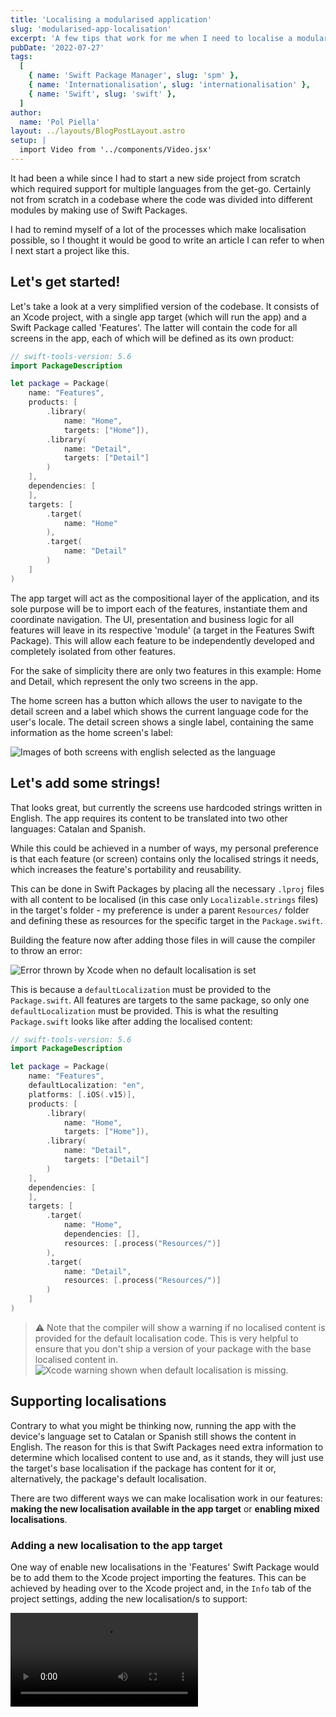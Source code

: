 ```yaml
---
title: 'Localising a modularised application'
slug: 'modularised-app-localisation'
excerpt: 'A few tips that work for me when I need to localise a modular application.'
pubDate: '2022-07-27'
tags:
  [
    { name: 'Swift Package Manager', slug: 'spm' },
    { name: 'Internationalisation', slug: 'internationalisation' },
    { name: 'Swift', slug: 'swift' },
  ]
author:
  name: 'Pol Piella'
layout: ../layouts/BlogPostLayout.astro
setup: |
  import Video from '../components/Video.jsx'
---
```


It had been a while since I had to start a new side project from scratch which required support for multiple languages from the get-go. Certainly not from scratch in a codebase where the code was divided into different modules by making use of Swift Packages.

I had to remind myself of a lot of the processes which make localisation possible, so I thought it would be good to write an article I can refer to when I next start a project like this.

## Let's get started!

Let's take a look at a very simplified version of the codebase. It consists of an Xcode project, with a single app target (which will run the app) and a Swift Package called 'Features'. The latter will contain the code for all screens in the app, each of which will be defined as its own product:

```swift:Package.swift
// swift-tools-version: 5.6
import PackageDescription

let package = Package(
    name: "Features",
    products: [
        .library(
            name: "Home",
            targets: ["Home"]),
        .library(
            name: "Detail",
            targets: ["Detail"]
        )
    ],
    dependencies: [
    ],
    targets: [
        .target(
            name: "Home"
        ),
        .target(
            name: "Detail"
        )
    ]
)
```

The app target will act as the compositional layer of the application, and its sole purpose will be to import each of the features, instantiate them and coordinate navigation. The UI, presentation and business logic for all features will leave in its respective 'module' (a target in the Features Swift Package). This will allow each feature to be independently developed and completely isolated from other features.

For the sake of simplicity there are only two features in this example: Home and Detail, which represent the only two screens in the app.

The home screen has a button which allows the user to navigate to the detail screen and a label which shows the current language code for the user's locale. The detail screen shows a single label, containing the same information as the home screen's label:

![Images of both screens with english selected as the language](/assets/posts/modularised-app-localisation/detail-home-en.png)

## Let's add some strings!

That looks great, but currently the screens use hardcoded strings written in English. The app requires its content to be translated into two other languages: Catalan and Spanish.

While this could be achieved in a number of ways, my personal preference is that each feature (or screen) contains only the localised strings it needs, which increases the feature's portability and reusability.

This can be done in Swift Packages by placing all the necessary `.lproj` files with all content to be localised (in this case only `Localizable.strings` files) in the target's folder - my preference is under a parent `Resources/` folder and defining these as resources for the specific target in the `Package.swift`.

Building the feature now after adding those files in will cause the compiler to throw an error:

![Error thrown by Xcode when no default localisation is set](/assets/posts/modularised-app-localisation/default-localisation-error.png)

This is because a `defaultLocalization` must be provided to the `Package.swift`. All features are targets to the same package, so only one `defaultLocalization` must be provided. This is what the resulting `Package.swift` looks like after adding the localised content:

```swift:Package.swift
// swift-tools-version: 5.6
import PackageDescription

let package = Package(
    name: "Features",
    defaultLocalization: "en",
    platforms: [.iOS(.v15)],
    products: [
        .library(
            name: "Home",
            targets: ["Home"]),
        .library(
            name: "Detail",
            targets: ["Detail"]
        )
    ],
    dependencies: [
    ],
    targets: [
        .target(
            name: "Home",
            dependencies: [],
            resources: [.process("Resources/")]
        ),
        .target(
            name: "Detail",
            resources: [.process("Resources/")]
        )
    ]
)
```

> ⚠️ Note that the compiler will show a warning if no localised content is provided for the default localisation code. This is very helpful to ensure that you don't ship a version of your package with the base localised content in. ![Xcode warning shown when default localisation is missing.](/assets/posts/modularised-app-localisation/missing-default-localisation.png)

## Supporting localisations

Contrary to what you might be thinking now, running the app with the device's language set to Catalan or Spanish still shows the content in English. The reason for this is that Swift Packages need extra information to determine which localised content to use and, as it stands, they will just use the target's base localisation if the package has content for it or, alternatively, the package's default localisation.

There are two different ways we can make localisation work in our features: **making the new localisation available in the app target** or **enabling mixed localisations**.

### Adding a new localisation to the app target

One way of enable new localisations in the 'Features' Swift Package would be to add them to the Xcode project importing the features. This can be achieved by heading over to the Xcode project and, in the `Info` tab of the project settings, adding the new localisation/s to support:

<Video src='/assets/posts/modularised-app-localisation/adding-a-localisation.mp4' />

> Note that for this to work, the localisation will need to have at least 1 localised file (e.g. an empty `Localizable.strings` file). In this case, because the app target is built using UIKit and the launch screen storyboard was chosen to be localised when adding the new localisation (see video above), there is already one localised file.

This will now allow packages to get the supported localisations from the main bundle and choose which resources to use accordingly.

It is worth noting that, if the device has a locale that's supported by the app but not by the package, the latter will fall back to the `defaultLocalization` provided in its `Package.swift`.

Similarly, if the locale is not supported by the app, it will also fall back to that same value. This is why it is **so important** to set the `defaultLocalization` to the same as the base language in the main app target to ensure consistence across all screens. This is one of the reasons why I prefer to group all features under a single Swift Package, so that there is a single source of truth for the `defaultLocalization` value across all screens.

### Allowing mixed localisations

While using the app target's localisation tends to be the preferred approach as it ensures consistency across all screens and allows only a few supported locales to be used, there is another way of allowing package content to be localised without having to add any localisation support on the main app target.

This can be done by setting the `CFBundleAllowMixedLocalizations` value in the app's `Info.plist` file to `YES`.

This setting will then tell the app target that it is fine to have different localisations in different targets or features, which will make our app localisation work straight away when new localised resources are added.

![Enabling mixed localisations in the app target](/assets/posts/modularised-app-localisation/enable-mixed-localizations.png)

There are a couple of things to bear in mind with this approach though:

1. There is no longer any need to add localisations to the app target, adding the `lproj` with the localised content to the package's resources is enough. When a user changes locale, the package will either show content for that locale if it exists as a resource or for the default provided in its `Package.swift`.
2. There is as many supported regions as there are localisations resources. What this means is that there isn't a single source of truth to determine which localisations are supported across the app. This can lead to issues where, for example, a feature has localised content which has not yet been sourced for other features. In that case, there is no way to hide it other than removing the resource itself:

<Video src='/assets/posts/modularised-app-localisation/mixed-localisations.mp4' />

Point number two is portrayed in the video above, where the user has its device language set to French. Mixed sources causes an inconsistency as there is no `fr.lproj` on the home screen - hence it falling back to the default localisation, which is english. On the other hand, there is localised content available in the detail screen, which is why the strings are properly trasnlated. For this reason, I like to keep the app target as the source of truth for all supported localisations.

## Bonus tip - Automation

Something I would always encourage is to automate the process of retrieving the localised strings for a given bundle as much as you can. If your app has a lot of screens, you will want to make the process of adding localised strings as easy and streamlined as possible.

A tool I have been using for a while is [SwiftGen](https://github.com/SwiftGen/SwiftGen), which can generate `Swift` interfaces for all sorts of assets and resources, such as `Localizable.strings` files.

Creating a build tool plugin which makes use of this executable could make the process of supporting new localisations a lot easier and consistent across features.
